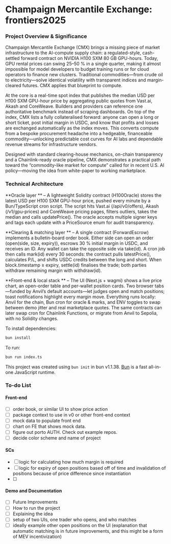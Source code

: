 # Champaign Mercantile Exchange: frontiers2025

### Project Overview & Significance

Champaign Mercantile Exchange (CMX) brings a missing piece of market infrastructure to the AI-compute supply chain: a regulated-style, cash-settled forward contract on NVIDIA H100 SXM 80 GB GPU-hours. Today, GPU rental prices can swing 25–50 % in a single quarter, making it almost impossible for model developers to budget training runs or for cloud operators to finance new clusters. Traditional commodities—from crude oil to electricity—solve identical volatility with transparent indices and margin-cleared futures. CMX applies that blueprint to compute.

At the core is a real-time spot index that publishes the median USD per H100 SXM GPU-hour price by aggregating public quotes from Vast.ai, Akash and CoreWeave. Builders and providers can reference one authoritative benchmark instead of scraping dashboards. On top of the index, CMX lists a fully collateralised forward: anyone can open a long or short ticket, post initial margin in USDC, and know that profits and losses are exchanged automatically as the index moves. This converts compute from a bespoke procurement headache into a hedgeable, financeable commodity—unlocking predictable cost curves for AI labs and dependable revenue streams for infrastructure vendors.

Designed with standard clearing-house mechanics, on-chain transparency and a Chainlink-ready oracle pipeline, CMX demonstrates a practical path toward the “commodity-like market for compute” called for in recent U.S. AI policy—moving the idea from white-paper to working marketplace.

### Technical Architecture

**Oracle layer ** – A lightweight Solidity contract (H100Oracle) stores the latest USD per H100 SXM GPU-hour price, pushed every minute by a Bun/TypeScript cron script. The script hits Vast.ai (/api/v0/offers), Akash (/v1/gpu-prices) and CoreWeave pricing pages, filters outliers, takes the median and calls updatePrice(). The oracle accepts multiple signer keys and tags each update with a PriceSource enum for audit transparency.

**Clearing & matching layer ** – A single contract (ForwardEscrow) implements a bulletin-board order book. Either side can open an order (open(side, size, expiry)), escrows 30 % initial margin in USDC, and receives an ID. Any wallet can take the opposite side via take(id). A cron job then calls mark(id) every 30 seconds: the contract pulls latestPrice(), calculates P/L, and shifts USDC credits between the long and short. When block.timestamp ≥ expiry, settle(id) finalises the trade; both parties withdraw remaining margin with withdraw(id).

**Front-end & local stack ** – The UI (Next.js + wagmi) shows a live price chart, an open-order table and per-wallet position cards. Two browser tabs—funded by Anvil’s default accounts—let judges open and match positions; toast notifications highlight every margin move. Everything runs locally: Anvil for the chain, Bun cron for oracle & marks, and ENV toggles to swap between demo jitter and real marketplace quotes. The same contracts can later swap cron for Chainlink Functions, or migrate from Anvil to Sepolia, with no Solidity changes.

To install dependencies:

```bash
bun install
```

To run:

```bash
bun run index.ts
```

This project was created using `bun init` in bun v1.1.38. [Bun](https://bun.sh) is a fast all-in-one JavaScript runtime.

### To-do List

#### Front-end

- [ ] order book, or similar UI to show price action
- [ ] package context to use in v0 or other front-end context
- [ ] mock data to populate front end
- [ ] chart on FE that shows mock data.
- [ ] figure out porto AUTH. Check out example repos.
- [ ] decide color scheme and name of project

#### SCs

- [ ] logic for calculating how much margin is required
- [ ] logic for expiry of open positions based off of time and invalidation of positions because of price difference since instantiation
- [ ]

#### Demo and Documentation

- [ ] Future Improvements
- [ ] How to run the project
- [ ] Explaining the idea
- [ ] setup of two UIs, one trader who opens, and who matches
- [ ] ideally example other open positions on the UI (explanation that automatic matching is in future improvements, and this might be a form of MEV incentivization)
